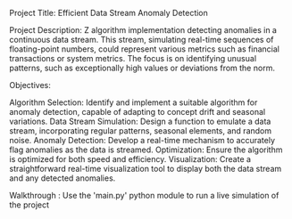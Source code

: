 Project Title:
Efficient Data Stream Anomaly Detection

Project Description:
Z algorithm implementation detecting anomalies in a continuous data stream. This stream, simulating real-time sequences of floating-point numbers, could represent various metrics such as financial transactions or system metrics. The focus is on identifying unusual patterns, such as exceptionally high values or deviations from the norm.

Objectives:

Algorithm Selection: Identify and implement a suitable algorithm for anomaly detection, capable of adapting to concept drift and seasonal variations.
Data Stream Simulation: Design a function to emulate a data stream, incorporating regular patterns, seasonal elements, and random noise.
Anomaly Detection: Develop a real-time mechanism to accurately flag anomalies as the data is streamed.
Optimization: Ensure the algorithm is optimized for both speed and efficiency.
Visualization: Create a straightforward real-time visualization tool to display both the data stream and any detected anomalies.

Walkthrough : 
Use the 'main.py' python module to run a live simulation of the project
